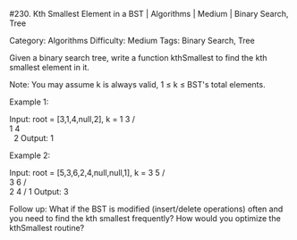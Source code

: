 #230. Kth Smallest Element in a BST | Algorithms | Medium | Binary Search, Tree

Category: Algorithms
Difficulty: Medium
Tags: Binary Search, Tree

Given a binary search tree, write a function kthSmallest to find the kth smallest element in it.

Note: 
You may assume k is always valid, 1 ≤ k ≤ BST's total elements.

Example 1:


Input: root = [3,1,4,null,2], k = 1
   3
  / \
 1   4
  \
   2
Output: 1

Example 2:


Input: root = [5,3,6,2,4,null,null,1], k = 3
       5
      / \
     3   6
    / \
   2   4
  /
 1
Output: 3


Follow up:
What if the BST is modified (insert/delete operations) often and you need to find the kth smallest frequently? How would you optimize the kthSmallest routine?

